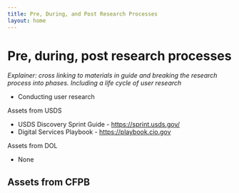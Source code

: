 ```yaml
---
title: Pre, During, and Post Research Processes 
layout: home
---
```


# Pre, during, post research processes 
_Explainer: cross linking to materials in guide and breaking the research process into phases. Including a life cycle of user research_
* Conducting user research 


Assets from USDS
- USDS Discovery Sprint Guide - https://sprint.usds.gov/ 
- Digital Services Playbook - https://playbook.cio.gov

Assets from DOL
- None

Assets from CFPB
- 
